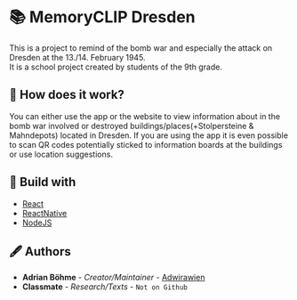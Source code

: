 # 📚 MemoryCLIP Dresden

This is a project to remind of the bomb war and especially the attack on Dresden at the 13./14. February 1945.<br>
It is a school project created by students of the 9th grade.

## 🤨 How does it work?

You can either use the app or the website to view information about in the bomb war
involved or destroyed buildings/places(+Stolpersteine & Mahndepots) located in Dresden.
If you are using the app it is even possible to scan QR codes potentially sticked to information boards at the buildings or
use location suggestions.

## 🔨 Build with

- [React](https://github.com/facebook/react)
- [ReactNative](https://github.com/facebook/react)
- [NodeJS](https://nodejs.org/)

## 🖋 Authors

- **Adrian Böhme** - *Creator/Maintainer* - [Adwirawien](https://github.com/Adwirawien)
- **Classmate** - *Research/Texts* - `Not on Github`
